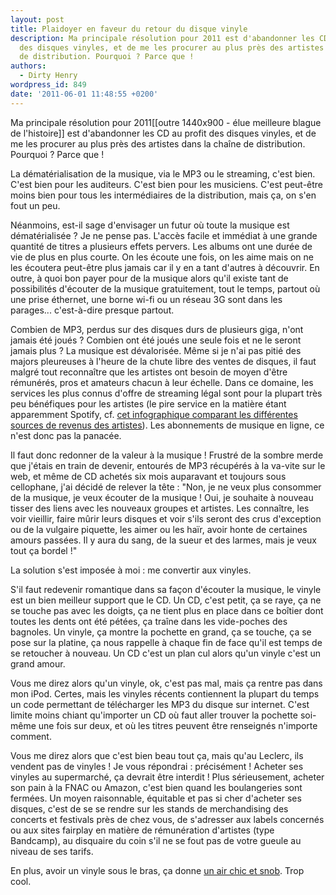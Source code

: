 ```yaml
---
layout: post
title: Plaidoyer en faveur du retour du disque vinyle
description: Ma principale résolution pour 2011 est d'abandonner les CD au profit
  des disques vinyles, et de me les procurer au plus près des artistes dans la chaîne
  de distribution. Pourquoi ? Parce que !
authors:
  - Dirty Henry
wordpress_id: 849
date: '2011-06-01 11:48:55 +0200'
---
```

Ma principale résolution pour 2011[[outre 1440x900 - élue meilleure blague de l'histoire]] est d'abandonner les CD au profit des disques vinyles, et de me les procurer au plus près des artistes dans la chaîne de distribution. Pourquoi ? Parce que !

La dématérialisation de la musique, via le MP3 ou le streaming, c'est bien. C'est bien pour les auditeurs. C'est bien pour les musiciens. C'est peut-être moins bien pour tous les intermédiaires de la distribution, mais ça, on s'en fout un peu.

Néanmoins, est-il sage d'envisager un futur où toute la musique est dématérialisée ? Je ne pense pas. L'accès facile et immédiat à une grande quantité de titres a plusieurs effets pervers. Les albums ont une durée de vie de plus en plus courte. On les écoute une fois, on les aime mais on ne les écoutera peut-être plus jamais car il y en a tant d'autres à découvrir. En outre, à quoi bon payer pour de la musique alors qu'il existe tant de possibilités d'écouter de la musique gratuitement, tout le temps, partout où une prise éthernet, une borne wi-fi ou un réseau 3G sont dans les parages... c'est-à-dire presque partout.

Combien de MP3, perdus sur des disques durs de plusieurs giga, n'ont jamais été joués ? Combien ont été joués une seule fois et ne le seront jamais plus ? La musique est dévalorisée. Même si je n'ai pas pitié des majors pleureuses à l'heure de la chute libre des ventes de disques, il faut malgré tout reconnaître que les artistes ont besoin de moyen d'être rémunérés, pros et amateurs chacun à leur échelle. Dans ce domaine, les services les plus connus d'offre de streaming légal sont pour la plupart très peu bénéfiques pour les artistes (le pire service en la matière étant apparemment Spotify, cf. [cet infographique comparant les différentes sources de revenus des artistes](http://www.informationisbeautiful.net/2010/how-much-do-music-artists-earn-online/)). Les abonnements de musique en ligne, ce n'est donc pas la panacée.

Il faut donc redonner de la valeur à la musique ! Frustré de la sombre merde que j'étais en train de devenir, entourés de MP3 récupérés à la va-vite sur le web, et même de CD achetés six mois auparavant et toujours sous cellophane, j'ai décidé de relever la tête : "Non, je ne veux plus consommer de la musique, je veux écouter de la musique ! Oui, je souhaite à nouveau tisser des liens avec les nouveaux groupes et artistes. Les connaître, les voir vieillir, faire mûrir leurs disques et voir s'ils seront des crus d'exception ou de la vulgaire piquette, les aimer ou les haïr, avoir honte de certaines amours passées. Il y aura du sang, de la sueur et des larmes, mais je veux tout ça bordel !"

La solution s'est imposée à moi : me convertir aux vinyles.

S'il faut redevenir romantique dans sa façon d'écouter la musique, le vinyle est un bien meilleur support que le CD. Un CD, c'est petit, ça se raye, ça ne se touche pas avec les doigts, ça ne tient plus en place dans ce boîtier dont toutes les dents ont été pétées, ça traîne dans les vide-poches des bagnoles. Un vinyle, ça montre la pochette en grand, ça se touche, ça se pose sur la platine, ça nous rappelle à chaque fin de face qu'il est temps de se retoucher à nouveau. Un CD c'est un plan cul alors qu'un vinyle c'est un grand amour.

Vous me direz alors qu'un vinyle, ok, c'est pas mal, mais ça rentre pas dans mon iPod. Certes, mais les vinyles récents contiennent la plupart du temps un code permettant de télécharger les MP3 du disque sur internet. C'est limite moins chiant qu'importer un CD où faut aller trouver la pochette soi-même une fois sur deux, et où les titres peuvent être renseignés n'importe comment.

Vous me direz alors que c'est bien beau tout ça, mais qu'au Leclerc, ils vendent pas de vinyles ! Je vous répondrai : précisément ! Acheter ses vinyles au supermarché, ça devrait être interdit ! Plus sérieusement, acheter son pain à la FNAC ou Amazon, c'est bien quand les boulangeries sont fermées. Un moyen raisonnable, équitable et pas si cher d'acheter ses disques, c'est de se se rendre sur les stands de merchandising des concerts et festivals près de chez vous, de s'adresser aux labels concernés ou aux sites fairplay en matière de rémunération d'artistes (type Bandcamp), au disquaire du coin s'il ne se fout pas de votre gueule au niveau de ses tarifs.

En plus, avoir un vinyle sous le bras, ça donne [un air chic et snob](http://comedysmack.com/wp-content/uploads/RecordHipster.jpg). Trop cool.

